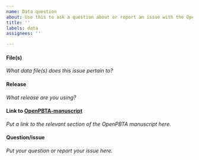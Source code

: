 ```yaml
---
name: Data question
about: Use this to ask a question about or report an issue with the OpenPBTA data
title: ''
labels: data
assignees: ''

---
```


#### File(s)

_What data file(s) does this issue pertain to?_

#### Release

_What release are you using?_

<!--You may want to check if the issue has been resolved in an updated release-->

#### Link to [OpenPBTA-manuscript](https://github.com/AlexsLemonade/OpenPBTA-manuscript/)

_Put a link to the relevant section of the OpenPBTA manuscript here._

#### Question/issue

_Put your question or report your issue here._
